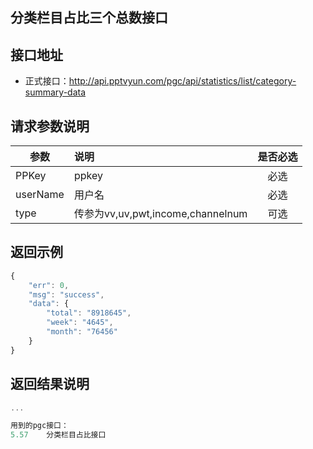 分类栏目占比三个总数接口
----------

接口地址
----------
  * 正式接口：http://api.pptvyun.com/pgc/api/statistics/list/category-summary-data

请求参数说明
----------
|  参数         |说明          |是否必选|
| ------------- |:-------------|:-----:|
| PPKey         | ppkey |必选|
| userName      | 用户名 |必选    |
| type          | 传参为vv,uv,pwt,income,channelnum |可选    |

返回示例
----------
```javascript
{
    "err": 0,
    "msg": "success",
    "data": {
        "total": "8918645",
        "week": "4645",
        "month": "76456"
    }
}
```

返回结果说明
----------
```javascript
...

用到的pgc接口：
5.57	分类栏目占比接口
```